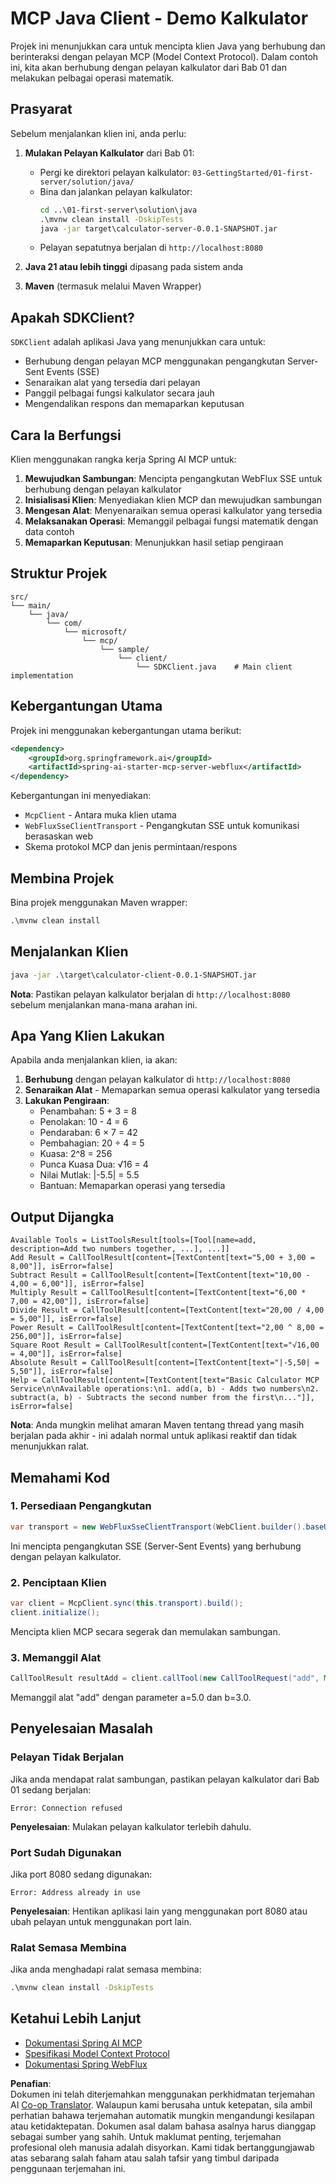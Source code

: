 <!--
CO_OP_TRANSLATOR_METADATA:
{
  "original_hash": "7074b9f4c8cd147c1c10f569d8508c82",
  "translation_date": "2025-07-13T18:36:22+00:00",
  "source_file": "03-GettingStarted/02-client/solution/java/README.md",
  "language_code": "ms"
}
-->
# MCP Java Client - Demo Kalkulator

Projek ini menunjukkan cara untuk mencipta klien Java yang berhubung dan berinteraksi dengan pelayan MCP (Model Context Protocol). Dalam contoh ini, kita akan berhubung dengan pelayan kalkulator dari Bab 01 dan melakukan pelbagai operasi matematik.

## Prasyarat

Sebelum menjalankan klien ini, anda perlu:

1. **Mulakan Pelayan Kalkulator** dari Bab 01:
   - Pergi ke direktori pelayan kalkulator: `03-GettingStarted/01-first-server/solution/java/`
   - Bina dan jalankan pelayan kalkulator:
     ```cmd
     cd ..\01-first-server\solution\java
     .\mvnw clean install -DskipTests
     java -jar target\calculator-server-0.0.1-SNAPSHOT.jar
     ```
   - Pelayan sepatutnya berjalan di `http://localhost:8080`

2. **Java 21 atau lebih tinggi** dipasang pada sistem anda  
3. **Maven** (termasuk melalui Maven Wrapper)

## Apakah SDKClient?

`SDKClient` adalah aplikasi Java yang menunjukkan cara untuk:
- Berhubung dengan pelayan MCP menggunakan pengangkutan Server-Sent Events (SSE)
- Senaraikan alat yang tersedia dari pelayan
- Panggil pelbagai fungsi kalkulator secara jauh
- Mengendalikan respons dan memaparkan keputusan

## Cara Ia Berfungsi

Klien menggunakan rangka kerja Spring AI MCP untuk:

1. **Mewujudkan Sambungan**: Mencipta pengangkutan WebFlux SSE untuk berhubung dengan pelayan kalkulator  
2. **Inisialisasi Klien**: Menyediakan klien MCP dan mewujudkan sambungan  
3. **Mengesan Alat**: Menyenaraikan semua operasi kalkulator yang tersedia  
4. **Melaksanakan Operasi**: Memanggil pelbagai fungsi matematik dengan data contoh  
5. **Memaparkan Keputusan**: Menunjukkan hasil setiap pengiraan

## Struktur Projek

```
src/
└── main/
    └── java/
        └── com/
            └── microsoft/
                └── mcp/
                    └── sample/
                        └── client/
                            └── SDKClient.java    # Main client implementation
```

## Kebergantungan Utama

Projek ini menggunakan kebergantungan utama berikut:

```xml
<dependency>
    <groupId>org.springframework.ai</groupId>
    <artifactId>spring-ai-starter-mcp-server-webflux</artifactId>
</dependency>
```

Kebergantungan ini menyediakan:  
- `McpClient` - Antara muka klien utama  
- `WebFluxSseClientTransport` - Pengangkutan SSE untuk komunikasi berasaskan web  
- Skema protokol MCP dan jenis permintaan/respons

## Membina Projek

Bina projek menggunakan Maven wrapper:

```cmd
.\mvnw clean install
```

## Menjalankan Klien

```cmd
java -jar .\target\calculator-client-0.0.1-SNAPSHOT.jar
```

**Nota**: Pastikan pelayan kalkulator berjalan di `http://localhost:8080` sebelum menjalankan mana-mana arahan ini.

## Apa Yang Klien Lakukan

Apabila anda menjalankan klien, ia akan:

1. **Berhubung** dengan pelayan kalkulator di `http://localhost:8080`  
2. **Senaraikan Alat** - Memaparkan semua operasi kalkulator yang tersedia  
3. **Lakukan Pengiraan**:  
   - Penambahan: 5 + 3 = 8  
   - Penolakan: 10 - 4 = 6  
   - Pendaraban: 6 × 7 = 42  
   - Pembahagian: 20 ÷ 4 = 5  
   - Kuasa: 2^8 = 256  
   - Punca Kuasa Dua: √16 = 4  
   - Nilai Mutlak: |-5.5| = 5.5  
   - Bantuan: Memaparkan operasi yang tersedia

## Output Dijangka

```
Available Tools = ListToolsResult[tools=[Tool[name=add, description=Add two numbers together, ...], ...]]
Add Result = CallToolResult[content=[TextContent[text="5,00 + 3,00 = 8,00"]], isError=false]
Subtract Result = CallToolResult[content=[TextContent[text="10,00 - 4,00 = 6,00"]], isError=false]
Multiply Result = CallToolResult[content=[TextContent[text="6,00 * 7,00 = 42,00"]], isError=false]
Divide Result = CallToolResult[content=[TextContent[text="20,00 / 4,00 = 5,00"]], isError=false]
Power Result = CallToolResult[content=[TextContent[text="2,00 ^ 8,00 = 256,00"]], isError=false]
Square Root Result = CallToolResult[content=[TextContent[text="√16,00 = 4,00"]], isError=false]
Absolute Result = CallToolResult[content=[TextContent[text="|-5,50| = 5,50"]], isError=false]
Help = CallToolResult[content=[TextContent[text="Basic Calculator MCP Service\n\nAvailable operations:\n1. add(a, b) - Adds two numbers\n2. subtract(a, b) - Subtracts the second number from the first\n..."]], isError=false]
```

**Nota**: Anda mungkin melihat amaran Maven tentang thread yang masih berjalan pada akhir - ini adalah normal untuk aplikasi reaktif dan tidak menunjukkan ralat.

## Memahami Kod

### 1. Persediaan Pengangkutan  
```java
var transport = new WebFluxSseClientTransport(WebClient.builder().baseUrl("http://localhost:8080"));
```  
Ini mencipta pengangkutan SSE (Server-Sent Events) yang berhubung dengan pelayan kalkulator.

### 2. Penciptaan Klien  
```java
var client = McpClient.sync(this.transport).build();
client.initialize();
```  
Mencipta klien MCP secara segerak dan memulakan sambungan.

### 3. Memanggil Alat  
```java
CallToolResult resultAdd = client.callTool(new CallToolRequest("add", Map.of("a", 5.0, "b", 3.0)));
```  
Memanggil alat "add" dengan parameter a=5.0 dan b=3.0.

## Penyelesaian Masalah

### Pelayan Tidak Berjalan  
Jika anda mendapat ralat sambungan, pastikan pelayan kalkulator dari Bab 01 sedang berjalan:  
```
Error: Connection refused
```  
**Penyelesaian**: Mulakan pelayan kalkulator terlebih dahulu.

### Port Sudah Digunakan  
Jika port 8080 sedang digunakan:  
```
Error: Address already in use
```  
**Penyelesaian**: Hentikan aplikasi lain yang menggunakan port 8080 atau ubah pelayan untuk menggunakan port lain.

### Ralat Semasa Membina  
Jika anda menghadapi ralat semasa membina:  
```cmd
.\mvnw clean install -DskipTests
```

## Ketahui Lebih Lanjut

- [Dokumentasi Spring AI MCP](https://docs.spring.io/spring-ai/reference/api/mcp/)  
- [Spesifikasi Model Context Protocol](https://modelcontextprotocol.io/)  
- [Dokumentasi Spring WebFlux](https://docs.spring.io/spring-framework/docs/current/reference/html/web-reactive.html)

**Penafian**:  
Dokumen ini telah diterjemahkan menggunakan perkhidmatan terjemahan AI [Co-op Translator](https://github.com/Azure/co-op-translator). Walaupun kami berusaha untuk ketepatan, sila ambil perhatian bahawa terjemahan automatik mungkin mengandungi kesilapan atau ketidaktepatan. Dokumen asal dalam bahasa asalnya harus dianggap sebagai sumber yang sahih. Untuk maklumat penting, terjemahan profesional oleh manusia adalah disyorkan. Kami tidak bertanggungjawab atas sebarang salah faham atau salah tafsir yang timbul daripada penggunaan terjemahan ini.